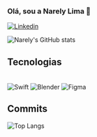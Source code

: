 ### Olá, sou a Narely Lima 👋

[![Linkedin](https://img.shields.io/badge/LinkedIn-0077B5?style=for-the-badge&logo=linkedin&logoColor=white)](https://www.linkedin.com/in/narely-lima-8b3b781b7/)

![Narely's GitHub stats](https://github-readme-stats.vercel.app/api?username=narelylima&show_icons=true&theme=onedark)

## Tecnologias

<div style="display: inline_block"><br/>
  <img align="center" alt="Swift" src="https://img.shields.io/badge/Swift-FA7343?style=for-the-badge&logo=swift&logoColor=white" />
  <img align="center" alt="Blender" src="https://img.shields.io/badge/blender-%23F5792A.svg?style=for-the-badge&logo=blender&logoColor=white" />
  <img align="center" alt="Figma" src="https://img.shields.io/badge/Figma-F24E1E?style=for-the-badge&logo=figma&logoColor=white" />
<div/>

## Commits

![Top Langs](https://github-readme-stats.vercel.app/api/top-langs/?username=narelylima&hide_progress=true)


